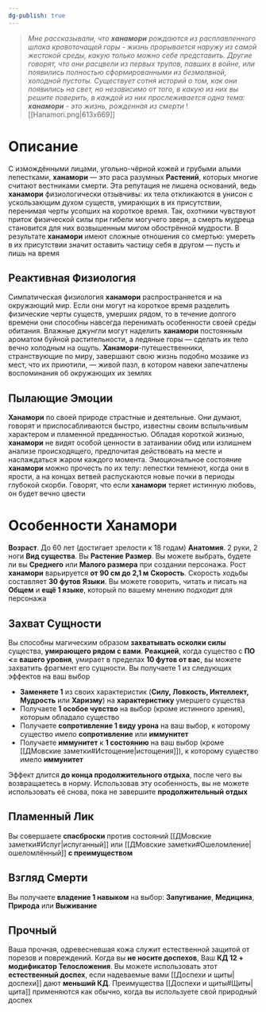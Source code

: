 ```yaml
---
dg-publish: true
---
```

> *Мне рассказывали, что **ханамори** рождаются из расплавленного шлака кровоточащей горы - жизнь прорывается наружу из самой жестокой среды, какую только можно себе представить. Другие говорят, что они расцвели из первых трупов, павших в войне, или появились полностью сформированными из безмолвной, холодной пустоты. Существует сотня историй о том, как они появились на свет, но независимо от того, в какую из них вы решите поверить, в каждой из них прослеживается одна тема: **ханамори** - это жизнь, рожденная из смерти*
![[Hanamori.png|613x669]]
# Описание

С измождёнными лицами, угольно-чёрной кожей и грубыми алыми лепестками, **ханамори** — это раса разумных **Растений**, которых многие считают вестниками смерти. Эта репутация не лишена оснований, ведь **ханамори** физиологически отзывчивы: их тела откликаются в унисон с ускользающим духом существ, умирающих в их присутствии, перенимая черты усопших на короткое время. Так, охотники чувствуют приток физической силы при гибели могучего зверя, а смерть мудреца становится для них возвышенным мигом обострённой мудрости. В результате **ханамори** имеют сложные отношения со смертью: умереть в их присутствии значит оставить частицу себя в другом — пусть и лишь на время

## Реактивная Физиология

Симпатическая физиология **ханамори** распространяется и на окружающий мир. Если они могут на короткое время разделить физические черты существ, умерших рядом, то в течение долгого времени они способны навсегда перенимать особенности своей среды обитания. Влажные джунгли могут наделить **ханамори** постоянным ароматом буйной растительности, а ледяные горы — сделать их тело вечно холодным на ощупь. **Ханамори**-путешественники, странствующие по миру, завершают свою жизнь подобно мозаике из мест, что их приютили, — живой пазл, в котором навеки запечатлены воспоминания об окружающих их землях

## Пылающие Эмоции

**Ханамори** по своей природе страстные и деятельные. Они думают, говорят и приспосабливаются быстро, известны своим вспыльчивым характером и пламенной преданностью. Обладая короткой жизнью, **ханамори** не видят особой ценности в затаивании обид или излишнем анализе происходящего, предпочитая действовать на месте и наслаждаться жаром каждого момента. Эмоциональное состояние **ханамори** можно прочесть по их телу: лепестки темнеют, когда они в ярости, а на концах ветвей распускаются новые почки в периоды глубокой скорби. Говорят, что если **ханамори** теряет истинную любовь, он будет вечно цвести

# Особенности Ханамори

**Возраст**. До 60 лет (достигает зрелости к 18 годам)
**Анатомия**. 2 руки, 2 ноги
**Вид существа**. Вы **Растение** 
**Размер**. Вы можете выбрать, будете ли вы **Среднего** или **Малого размера** при создании персонажа. Рост **ханамори** варьируется **от 90 см до 2,1 м**
**Скорость**. Скорость ходьбы составляет **30 футов**
**Языки**. Вы можете говорить, читать и писать на **Общем** и **ещё 1 языке**, который по вашему мнению подходит для персонажа

## Захват Сущности

Вы способны магическим образом **захватывать осколки силы** существа, **умирающего рядом с вами**. **Реакцией**, когда существо с **ПО <= вашего уровня**, умирает в пределах **10 футов от вас**, вы можете захватить фрагмент его сущности. Вы получаете 1 из следующих эффектов на ваш выбор

- **Заменяете 1** из своих характеристик (**Силу, Ловкость, Интеллект, Мудрость** или **Харизму**) на **характеристику** умершего существа
- Получаете **1 особое чувство** на выбор (кроме истинного зрения), которым обладало существо
- Получаете **сопротивление 1 виду урона** на ваш выбор, к которому существо имело **сопротивление** или **иммунитет**
- Получаете **иммунитет** к **1 состоянию** на ваш выбор (кроме [[ДМовские заметки#Истощение|истощения]]), к которому существо имело **иммунитет**

Эффект длится **до конца продолжительного отдыха**, после чего вы возвращаетесь в норму. Использовав эту особенность, вы не можете использовать её снова, пока не завершите **продолжительный отдых**

## Пламенный Лик

Вы совершаете **спасброски** против состояний [[ДМовские заметки#Испуг|испуганный]] или [[ДМовские заметки#Ошеломление|ошеломлённый]] **с преимуществом**

## Взгляд Смерти

Вы получаете **владение 1 навыком** на выбор: **Запугивание**, **Медицина**, **Природа** или **Выживание**

## Прочный

Ваша прочная, одревесневшая кожа служит естественной защитой от порезов и повреждений. Когда вы **не носите доспехов**, Ваш **КД 12 + модификатор Телосложения**. Вы можете использовать этот **естественный доспех**, если надеваемые вами [[Доспехи и щиты|доспехи]] дают **меньший КД**. Преимущества [[Доспехи и щиты#Щиты|щита]] применяются как обычно, когда вы используете свой природный доспех
